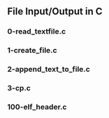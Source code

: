 ## File Input/Output in C

### 0-read_textfile.c
<p> </p>

### 1-create_file.c
<p> </p>

### 2-append_text_to_file.c
<p> </p>

### 3-cp.c
<p> </p>

### 100-elf_header.c
<p> </p>

